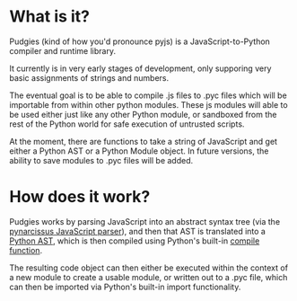 What is it?
===========

Pudgies (kind of how you'd pronounce pyjs) is a JavaScript-to-Python
compiler and runtime library.

It currently is in very early stages of development, only supporing
very basic assignments of strings and numbers.

The eventual goal is to be able to compile .js files to .pyc files
which will be importable from within other python modules. These js
modules will able to be used either just like any other Python module,
or sandboxed from the rest of the Python world for safe execution of
untrusted scripts.

At the moment, there are functions to take a string of JavaScript and
get either a Python AST or a Python Module object. In future versions,
the ability to save modules to .pyc files will be added.


How does it work?
=================

Pudgies works by parsing JavaScript into an abstract syntax tree (via
the [pynarcissus JavaScript
parser](http://code.google.com/p/pynarcissus/)), and then that AST is
translated into a [Python
AST](http://docs.python.org/library/ast.html#module-ast), which is
then compiled using Python's built-in [compile
function](http://docs.python.org/library/functions.html#compile).

The resulting code object can then either be executed within the
context of a new module to create a usable module, or written out to a
.pyc file, which can then be imported via Python's built-in import
functionality.